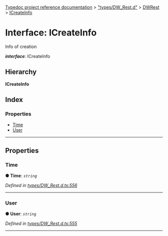 [Typedoc project reference documentation](../README.md) > ["types/DW_Rest.d"](../modules/_types_dw_rest_d_.md) > [DWRest](../modules/_types_dw_rest_d_.dwrest.md) > [ICreateInfo](../interfaces/_types_dw_rest_d_.dwrest.icreateinfo.md)

# Interface: ICreateInfo

Info of creation

*__interface__*: ICreateInfo

## Hierarchy

**ICreateInfo**

## Index

### Properties

* [Time](_types_dw_rest_d_.dwrest.icreateinfo.md#time)
* [User](_types_dw_rest_d_.dwrest.icreateinfo.md#user)

---

## Properties

<a id="time"></a>

###  Time

**● Time**: *`string`*

*Defined in [types/DW_Rest.d.ts:556](https://github.com/DocuWare/REST-Sample-TS/blob/a4697e2/src/types/DW_Rest.d.ts#L556)*

___
<a id="user"></a>

###  User

**● User**: *`string`*

*Defined in [types/DW_Rest.d.ts:555](https://github.com/DocuWare/REST-Sample-TS/blob/a4697e2/src/types/DW_Rest.d.ts#L555)*

___

